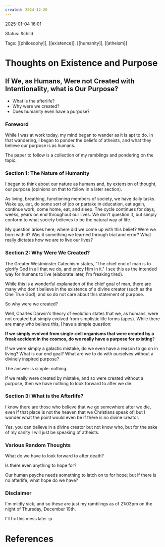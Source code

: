```yaml
---
created: 2024-12-20
---
```

2025-01-04 16:01

Status: #child

Tags: [[philosophy]], [[existence]], [[humanity]], [[atheism]]


# Thoughts on Existence and Purpose

## If We, as Humans, Were not Created with Intentionality, what is Our Purpose?

- What is the afterlife?
- Why were we created?
- Does humanity even have a purpose?

### Foreword

While I was at work today, my mind began to wander as it is apt to do. In that wandering, I began to ponder the beliefs of atheists, and what they believe our purpose is as humans. 

The paper to follow is a collection of my ramblings and pondering on the topic. 


### Section 1: The Nature of Humanity

I began to think about our nature as humans and, by extension of thought, our purpose (opinions on that to follow in a later section). 

As living, breathing, functioning members of society, we have daily tasks. Wake up, eat, do some sort of job or partake in education, eat again, continue work, come home, eat, and sleep. The cycle continues for days, weeks, years on end throughout our lives. We don't question it, but simply conform to what society believes to be the natural way of life. 

My question arises here; where did we come up with this belief? Were we born with it? Was it something we learned through trial and error? What really dictates how we are to live our lives?


### Section 2: Why Were We Created?

The Greater Westminster Catechism states, "The chief end of man is to glorify God in all that we do, and enjoy Him in it." I see this as the intended way for humans to live (elaborate later, I'm freaking tired).

While this is a wonderful explanation of the chief goal of man, there are many who don't believe in the existence of a divine creator (such as the One True God), and so do not care about this statement of purpose. 

So why were we created?

Well, Charles Darwin's theory of evolution states that we, as humans, were not created but simply evolved from simplistic life forms (apes). While there are many who believe this, I have a simple question:

**If we simply evolved from single-cell organisms that were created by a freak accident in the cosmos, do we really have a purpose for existing**?

If we were simply a galactic mistake, do we even have a reason to go on in living? What is our end goal? What are we to do with ourselves without a divinely inspired purpose?

The answer is simple: nothing.

If we really were created by mistake, and so were created without a purpose, then we have nothing to look forward to after we die. 

### Section 3: What is the Afterlife?

I know there are those who believe that we go somewhere after we die, even if that place is not the heaven that we Christians speak of; but I wonder what the point would even be if there is no divine creator. 

Yes, you can believe in a divine creator but not know who, but for the sake of my sanity I will just be speaking of atheists. 



### Various Random Thoughts

What do we have to look forward to after death?

Is there even anything to hope for?

Our human psyche needs something to latch on to for hope; but if there is no afterlife, what hope do we have?


### Disclaimer

I'm mildly sick, and so these are just my ramblings as of 21:03pm on the night of Thursday, December 19th. 

I'll fix this mess later :p

# References



